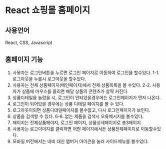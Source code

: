 # React 쇼핑몰 홈페이지 

## 사용언어
React, CSS, Javascript

## 홈페이지 기능
1. 사용자는 로그인버튼을 누르면 로그인 페이지로 이동하여 로그인을 할수있다.
 1-1. 로그아웃을 누를시 로그아웃을 할수있다.
2. 사용자는 전체 상품페이지(메인페이지)에서 전체 상품목록을 볼 수있다.
 2-2. 사용자가 상품에 마우스를 올리면 해당 상품의 콘텐츠가 살짝 커진다.
3. 상품디테일을 눌렀을 시, 로그인이 안되있을경우에는 로그인페이지가 먼저 나온다.
4. 로그인이 되어있을 경우에는 상품 디테일 페이지를 볼 수 있다.
5. 로그아웃이되면 상품디테일페이지를 볼수없고, 다시 로그인페이지가 보인다.
6. 상품을 검색할 수 있다.
 6-6. 없는 제품을 검색시 오류메시지를 볼수있다.
7. 페이지는 전체상품페이지, 로그인 페이지, 상품상세페이지로 총3페이지
8. 사용자는 로고이미지를 클릭하면 어떤 페이지에서든 상품전체페이지로 이동할수있다.
9. 모바일 버전에서는 네비 대신 햄버거 아이콘을 눌러 사이드메뉴를 볼수있다.
